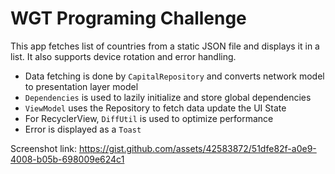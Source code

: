 # WGT Programing Challenge

This app fetches list of countries from a static JSON file and displays it in a list.
It also supports device rotation and error handling.

- Data fetching is done by `CapitalRepository` and converts network model to presentation layer model
- `Dependencies` is used to lazily initialize and store global dependencies
- `ViewModel` uses the Repository to fetch data update the UI State
- For RecyclerView, `DiffUtil` is used to optimize performance
- Error is displayed as a `Toast`

Screenshot link: https://gist.github.com/assets/42583872/51dfe82f-a0e9-4008-b05b-698009e624c1
